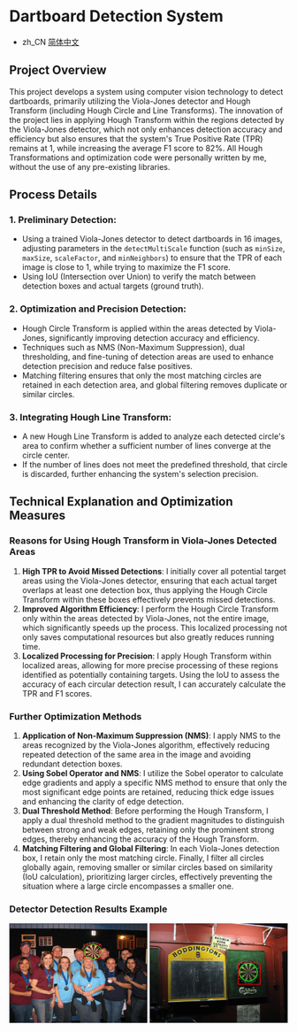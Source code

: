 

# Dartboard Detection System

- zh_CN [简体中文](/README.zh_CN.md)
## Project Overview
This project develops a system using computer vision technology to detect dartboards, primarily utilizing the Viola-Jones detector and Hough Transform (including Hough Circle and Line Transforms). The innovation of the project lies in applying Hough Transform within the regions detected by the Viola-Jones detector, which not only enhances detection accuracy and efficiency but also ensures that the system's True Positive Rate (TPR) remains at 1, while increasing the average F1 score to 82%. All Hough Transformations and optimization code were personally written by me, without the use of any pre-existing libraries.

## Process Details
### 1. Preliminary Detection:
- Using a trained Viola-Jones detector to detect dartboards in 16 images, adjusting parameters in the `detectMultiScale` function (such as `minSize`, `maxSize`, `scaleFactor`, and `minNeighbors`) to ensure that the TPR of each image is close to 1, while trying to maximize the F1 score.
- Using IoU (Intersection over Union) to verify the match between detection boxes and actual targets (ground truth).

### 2. Optimization and Precision Detection:
- Hough Circle Transform is applied within the areas detected by Viola-Jones, significantly improving detection accuracy and efficiency.
- Techniques such as NMS (Non-Maximum Suppression), dual thresholding, and fine-tuning of detection areas are used to enhance detection precision and reduce false positives.
- Matching filtering ensures that only the most matching circles are retained in each detection area, and global filtering removes duplicate or similar circles.

### 3. Integrating Hough Line Transform:
- A new Hough Line Transform is added to analyze each detected circle's area to confirm whether a sufficient number of lines converge at the circle center.
- If the number of lines does not meet the predefined threshold, that circle is discarded, further enhancing the system's selection precision.

## Technical Explanation and Optimization Measures
### Reasons for Using Hough Transform in Viola-Jones Detected Areas
1. **High TPR to Avoid Missed Detections**: I initially cover all potential target areas using the Viola-Jones detector, ensuring that each actual target overlaps at least one detection box, thus applying the Hough Circle Transform within these boxes effectively prevents missed detections.
2. **Improved Algorithm Efficiency**: I perform the Hough Circle Transform only within the areas detected by Viola-Jones, not the entire image, which significantly speeds up the process. This localized processing not only saves computational resources but also greatly reduces running time.
3. **Localized Processing for Precision**: I apply Hough Transform within localized areas, allowing for more precise processing of these regions identified as potentially containing targets. Using the IoU to assess the accuracy of each circular detection result, I can accurately calculate the TPR and F1 scores.

### Further Optimization Methods
1. **Application of Non-Maximum Suppression (NMS)**: I apply NMS to the areas recognized by the Viola-Jones algorithm, effectively reducing repeated detection of the same area in the image and avoiding redundant detection boxes.
2. **Using Sobel Operator and NMS**: I utilize the Sobel operator to calculate edge gradients and apply a specific NMS method to ensure that only the most significant edge points are retained, reducing thick edge issues and enhancing the clarity of edge detection.
3. **Dual Threshold Method**: Before performing the Hough Transform, I apply a dual threshold method to the gradient magnitudes to distinguish between strong and weak edges, retaining only the prominent strong edges, thereby enhancing the accuracy of the Hough Transform.
4. **Matching Filtering and Global Filtering**: In each Viola-Jones detection box, I retain only the most matching circle. Finally, I filter all circles globally again, removing smaller or similar circles based on similarity (IoU calculation), prioritizing larger circles, effectively preventing the situation where a large circle encompasses a smaller one.

### Detector Detection Results Example
<img src="/pic/1.png" alt="sample" width="250" height="180">
<img src="/pic/2.png" alt="sample" width="250" height="180">